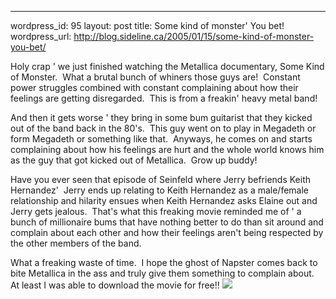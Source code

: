 --- 
wordpress_id: 95
layout: post
title: Some kind of monster'  You bet!
wordpress_url: http://blog.sideline.ca/2005/01/15/some-kind-of-monster-you-bet/

<p>Holy crap ' we just finished watching the Metallica documentary, Some Kind of Monster.  What a brutal bunch of whiners those guys are!  Constant power struggles combined with constant complaining about how their feelings are getting disregarded.  This is from a freakin' heavy metal band!</p>
<p>And then it gets worse ' they bring in some bum guitarist that they kicked out of the band back in the 80's.  This guy went on to play in Megadeth or form Megadeth or something like that.  Anyways, he comes on and starts complaining about how his feelings are hurt and the whole world knows him as the guy that got kicked out of Metallica.  Grow up buddy!</p>
<p>Have you ever seen that episode of Seinfeld where Jerry befriends Keith Hernandez'  Jerry ends up relating to Keith Hernandez as a male/female relationship and hilarity ensues when Keith Hernandez asks Elaine out and Jerry gets jealous.  That's what this freaking movie reminded me of ' a bunch of millionaire bums that have nothing better to do than sit around and complain about each other and how their feelings aren't being respected by the other members of the band.</p>
<p>What a freaking waste of time.  I hope the ghost of Napster comes back to bite Metallica in the ass and truly give them something to complain about.  At least I was able to download the movie for free!! <img src="http://my.aream.ca/blogs/images/smile3.gif" /></p>
